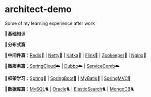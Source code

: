 # architect-demo
Some of my learning experience after work

:notebook:**基础知识**

:notebook:**分布式篇**

:notebook:**中间件篇**：[Redis](https://github.com/aaja/architect-demo/tree/master/docs/demo_03_important/01_redis):key: | [Netty](https://github.com/aaja/architect-demo/tree/master/docs/demo_03_important/01_redis):key: | [Kafka](https://github.com/aaja/architect-demo/tree/master/docs/demo_03_important/01_redis):key: | [Flink](https://github.com/aaja/architect-demo/tree/master/docs/demo_03_important/01_redis):key: | [Zookeeper](https://github.com/aaja/architect-demo/tree/master/docs/demo_03_important/01_redis):key: | [Nginx](https://github.com/aaja/architect-demo/tree/master/docs/demo_03_important/01_redis):key:

:notebook:**微服务篇**：[SpringCloud](https://github.com/aaja/architect-demo/tree/master/docs/demo_03_important/01_redis):cloud: | [Dubbo](https://github.com/aaja/architect-demo/tree/master/docs/demo_03_important/01_redis):cloud: | [ServiceComb](https://github.com/aaja/architect-demo/tree/master/docs/demo_03_important/01_redis):cloud:

:notebook:**框架学习**：[Spring](https://github.com/aaja/architect-demo/tree/master/docs/demo_03_important/01_redis):ocean: | [SpringBoot](https://github.com/aaja/architect-demo/tree/master/docs/demo_03_important/01_redis):ocean: | [MyBatis](https://github.com/aaja/architect-demo/tree/master/docs/demo_03_important/01_redis):ocean: | [SpringMVC](https://github.com/aaja/architect-demo/tree/master/docs/demo_03_important/01_redis):ocean:

:notebook:**数据库篇**：[MySQL](https://github.com/aaja/architect-demo/tree/master/docs/demo_03_important/01_redis):cat2: | [Oracle](https://github.com/aaja/architect-demo/tree/master/docs/demo_03_important/01_redis):cat2: | [ElasticSearch](https://github.com/aaja/architect-demo/tree/master/docs/demo_03_important/01_redis):cat2: | [MongoDB](https://github.com/aaja/architect-demo/tree/master/docs/demo_03_important/01_redis):cat2:

